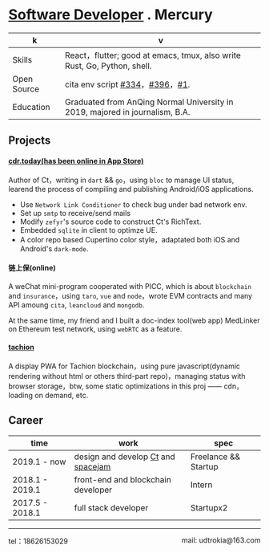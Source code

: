 # [Software Developer](https://clearloop.github.io/find-a-job/web.html) . Mercury

| k           | v                                                            |
| ----------- | ------------------------------------------------------------ |
| Skills      | React，flutter; good at emacs, tmux, also write Rust, Go, Python, shell. |
| Open Source | cita env script [#334](https://github.com/cryptape/cita/pull/334)，[#396](https://github.com/cryptape/cita/pull/396)，[#1](https://github.com/cryptape/homebrew-cita/pull/1). |
| Education   | Graduated from AnQing Normal University in 2019, majored in journalism, B.A. |



## Projects

#### [cdr.today(has been online in App Store)](https://cdr-today.github.io/intro/)

Author of Ct，writing in `dart` && `go`，using  `bloc` to manage UI status, learend the process of compiling and publishing Android/iOS applications.

+ Use `Network Link Conditioner` to check bug under bad network env.
+ Set up `smtp` to receive/send mails
+ Modify `zefyr`'s source code to construct Ct's RichText.
+ Embedded `sqlite` in client to optimze UE.
+ A color repo based Cupertino color style，adaptated both iOS and Android's `dark-mode`.

#### 链上保(online)

A weChat mini-program cooperated with PICC, which is about `blockchain` and `insurance`，using `taro`, `vue` and `node`，wrote EVM contracts and many API amoung `cita`, `leancloud` and `mongodb`.

At the same time, my friend and I built a doc-index tool(web app) MedLinker on Ethereum test network, using `webRTC` as a feature.

#### [tachion](https://quirky-perlman-c30b6a.netlify.com)

A display PWA for Tachion blockchain，using pure javascript(dynamic rendering without html or others third-part repo)，managing status with browser storage，btw, some static optimizations in this proj —— cdn，loading on demand, etc.



## Career

| time            | work                                                                                                                                         | spec                  |
| --------------- | ------------------------------------------------------------                                                                                 | ----------------      |
| 2019.1 - now | design and develop [Ct](https://cdr-today.github.io/intro/) and [spacejam](https://crates.io/crates/spacejam) | Freelance  && Startup |
| 2018.1 - 2019.1 | front-end and blockchain developer                                                                                                           | Intern                |
| 2017.5 - 2018.1 | full stack developer                                                                                                                         | Startupx2            |

---

<div style='display: flex; justify-content: space-between;'>
  <div>tel：18626153029 </div>
  <div>mail: udtrokia@163.com </div>
</div>
